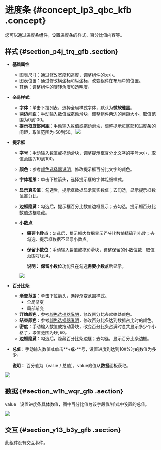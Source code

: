 # 进度条 {#concept_lp3_qbc_kfb .concept}

您可以通过进度条组件，设置进度条的样式、百分比值内容等。

## 样式 {#section_p4j_trq_gfb .section}

-   **基础属性**

    -   图表尺寸：通过修改宽度和高度，调整组件的大小。
    -   图表位置：通过修改横坐标和纵坐标，改变组件在布局中的位置。
    -   其他：调整组件的旋转角度和透明度。
-   **全局样式**

    -   **字体**：单击下拉列表，选择全局样式字体，默认为**微软雅黑**。
    -   **两边间距**：手动输入数值或拖动滑块，调整组件两边的间距大小，取值范围为0到100。
    -   **提示框底部间距**：手动输入数值或拖动滑块，调整提示框底部和进度条的间距，取值范围为-50到50。
    ![](http://static-aliyun-doc.oss-cn-hangzhou.aliyuncs.com/assets/img/22648/154907749013450_zh-CN.png)

-   **提示框**
    -   **字号**：手动输入数值或拖动滑块，调整提示框百分比文字的字号大小，取值范围为10到100。
    -   **颜色**：参考[颜色选择器说明](cn.zh-CN/用户指南/管理组件/设置组件样式/配置项说明.md#section_kdw_vj4_t2b)，修改提示框百分比文字的颜色。
    -   **字体粗细**：单击下拉箭头，选择提示框的字体粗细样式。
    -   **显示真实值**：勾选后，提示框数据显示真实数值；去勾选，显示提示框数值百分比。
    -   **边框隐藏**：勾选后，提示框百分比数值边框显示；去勾选，提示框百分比数值边框隐藏。
    -   **小数点**

        -   **需要小数点**：勾选后，提示框内数据显示百分比数值精确到小数；去勾选，提示框数据不显示小数点。
        -   **保留小数位**：手动输入数值或拖动滑块，调整保留的小数位数，取值范围为1到4。

            **说明：** **保留小数位**功能只在勾选**需要小数点**后显示。

        ![](http://static-aliyun-doc.oss-cn-hangzhou.aliyuncs.com/assets/img/22648/154907749013451_zh-CN.png)

-   **百分比条**
    -   **渐变范围**：单击下拉箭头，选择渐变范围样式。
        -   全局渐变
        -   局部渐变
    -   **开始颜色**：参考[颜色选择器说明](cn.zh-CN/用户指南/管理组件/设置组件样式/配置项说明.md#section_kdw_vj4_t2b)，修改百分比条起始处颜色。
    -   **结束颜色**：参考[颜色选择器说明](cn.zh-CN/用户指南/管理组件/设置组件样式/配置项说明.md#section_kdw_vj4_t2b)，修改百分比条达到数据占比时的颜色。
    -   **密度**：手动输入数值或拖动滑块，改变百分比条占满时总共显示多少个小格子，取值范围为1到50。
    -   **边框隐藏**：勾选后，隐藏百分比条边框；去勾选，显示百分比条边框。
-   **总值**：手动输入数值或单击**+**或**-**号，设置进度到达到100%时的数值为多少。

    **说明：** 百分值为（value / 总值），value的值从**数据**面板获取。


![](http://static-aliyun-doc.oss-cn-hangzhou.aliyuncs.com/assets/img/22648/154907749013452_zh-CN.png)

## 数据 {#section_w1h_wqr_gfb .section}

value：设置进度条具体数值，图中百分比值为该字段值/样式中设置的总值。

![](images/13453_zh-CN_source.png)

## 交互 {#section_y13_b3y_gfb .section}

此组件没有交互事件。

